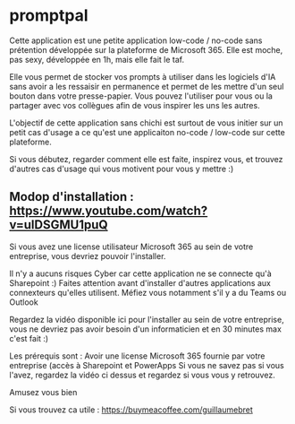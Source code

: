 # promptpal

Cette application est une petite application low-code / no-code sans prétention développée sur la plateforme de Microsoft 365. Elle est moche, pas sexy, développée en 1h, mais elle fait le taf.  

Elle vous permet de stocker vos prompts à utiliser dans les logiciels d'IA sans avoir a les ressaisir en permanence et permet de les mettre d'un seul bouton dans votre presse-papier.
Vous pouvez l'utiliser pour vous ou la partager avec vos collègues afin de vous inspirer les uns les autres.

L'objectif de cette application sans chichi est surtout de vous initier sur un petit cas d'usage a ce qu'est une applicaiton no-code  / low-code sur cette plateforme.

Si vous débutez, regarder comment elle est faite, inspirez vous, et trouvez d'autres cas d'usage qui vous motivent pour vous y mettre :)

Modop d'installation : https://www.youtube.com/watch?v=ulDSGMU1puQ
------------------------

Si vous avez une license utilisateur Microsoft 365 au sein de votre entreprise, vous devriez pouvoir l'installer.

Il n'y a aucuns risques Cyber car cette application ne se connecte qu'à Sharepoint :)
Faites attention avant d'installer d'autres applications aux connexteurs qu'elles utilisent. Méfiez vous notamment s'il y a du Teams ou Outlook

Regardez la vidéo disponible ici pour l'installer au sein de votre entreprise, vous ne devriez pas avoir besoin d'un informaticien et en 30 minutes max c'est fait :)

Les prérequis sont :
Avoir une license Microsoft 365 fournie par votre entreprise (accès à Sharepoint et PowerApps
Si vous ne savez pas si vous l'avez, regardez la vidéo ci dessus et regardez si vous vous y retrouvez.

Amusez vous bien

Si vous trouvez ca utile : https://buymeacoffee.com/guillaumebret

